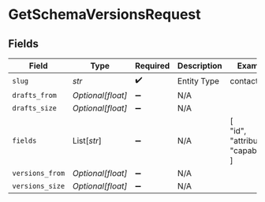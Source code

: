 # GetSchemaVersionsRequest


## Fields

| Field                                 | Type                                  | Required                              | Description                           | Example                               |
| ------------------------------------- | ------------------------------------- | ------------------------------------- | ------------------------------------- | ------------------------------------- |
| `slug`                                | *str*                                 | :heavy_check_mark:                    | Entity Type                           | contact                               |
| `drafts_from`                         | *Optional[float]*                     | :heavy_minus_sign:                    | N/A                                   |                                       |
| `drafts_size`                         | *Optional[float]*                     | :heavy_minus_sign:                    | N/A                                   |                                       |
| `fields`                              | List[*str*]                           | :heavy_minus_sign:                    | N/A                                   | [<br/>"id",<br/>"attributes",<br/>"capabilites"<br/>] |
| `versions_from`                       | *Optional[float]*                     | :heavy_minus_sign:                    | N/A                                   |                                       |
| `versions_size`                       | *Optional[float]*                     | :heavy_minus_sign:                    | N/A                                   |                                       |